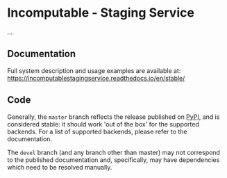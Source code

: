 # Incomputable - Staging Service

...

## Documentation

Full system description and usage examples are available at:
https://incomputablestagingservice.readthedocs.io/en/stable/

## Code

Generally, the `master` branch reflects the release published on
[PyPI](https://pypi.org/project/incomputable.staging_service/), and is
considered stable: it should work 'out of the box' for the supported backends.
For a list of supported backends, please refer to the documentation.

The `devel` branch (and any branch other than master) may not correspond to the
published documentation and, specifically, may have dependencies which need to
be resolved manually.

